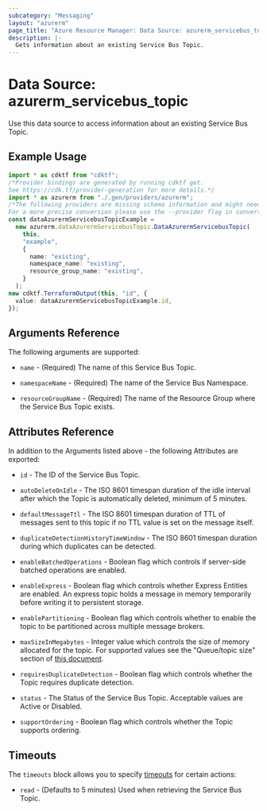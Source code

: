 ```yaml
---
subcategory: "Messaging"
layout: "azurerm"
page_title: "Azure Resource Manager: Data Source: azurerm_servicebus_topic"
description: |-
  Gets information about an existing Service Bus Topic.
---
```


# Data Source: azurerm\_servicebus\_topic

Use this data source to access information about an existing Service Bus Topic.

## Example Usage

```typescript
import * as cdktf from "cdktf";
/*Provider bindings are generated by running cdktf get.
See https://cdk.tf/provider-generation for more details.*/
import * as azurerm from "./.gen/providers/azurerm";
/*The following providers are missing schema information and might need manual adjustments to synthesize correctly: azurerm.
For a more precise conversion please use the --provider flag in convert.*/
const dataAzurermServicebusTopicExample =
  new azurerm.dataAzurermServicebusTopic.DataAzurermServicebusTopic(
    this,
    "example",
    {
      name: "existing",
      namespace_name: "existing",
      resource_group_name: "existing",
    }
  );
new cdktf.TerraformOutput(this, "id", {
  value: dataAzurermServicebusTopicExample.id,
});

```

## Arguments Reference

The following arguments are supported:

*   `name` - (Required) The name of this Service Bus Topic.

*   `namespaceName` - (Required) The name of the Service Bus Namespace.

*   `resourceGroupName` - (Required) The name of the Resource Group where the Service Bus Topic exists.

## Attributes Reference

In addition to the Arguments listed above - the following Attributes are exported:

*   `id` - The ID of the Service Bus Topic.

*   `autoDeleteOnIdle` - The ISO 8601 timespan duration of the idle interval after which the Topic is automatically deleted, minimum of 5 minutes.

*   `defaultMessageTtl` - The ISO 8601 timespan duration of TTL of messages sent to this topic if no TTL value is set on the message itself.

*   `duplicateDetectionHistoryTimeWindow` - The ISO 8601 timespan duration during which duplicates can be detected.

*   `enableBatchedOperations` - Boolean flag which controls if server-side batched operations are enabled.

*   `enableExpress` - Boolean flag which controls whether Express Entities are enabled. An express topic holds a message in memory temporarily before writing it to persistent storage.

*   `enablePartitioning` - Boolean flag which controls whether to enable the topic to be partitioned across multiple message brokers.

*   `maxSizeInMegabytes` - Integer value which controls the size of memory allocated for the topic. For supported values see the "Queue/topic size" section of [this document](https://docs.microsoft.com/azure/service-bus-messaging/service-bus-quotas).

*   `requiresDuplicateDetection` - Boolean flag which controls whether the Topic requires duplicate detection.

*   `status` - The Status of the Service Bus Topic. Acceptable values are Active or Disabled.

*   `supportOrdering` - Boolean flag which controls whether the Topic supports ordering.

## Timeouts

The `timeouts` block allows you to specify [timeouts](https://www.terraform.io/language/resources/syntax#operation-timeouts) for certain actions:

* `read` - (Defaults to 5 minutes) Used when retrieving the Service Bus Topic.
